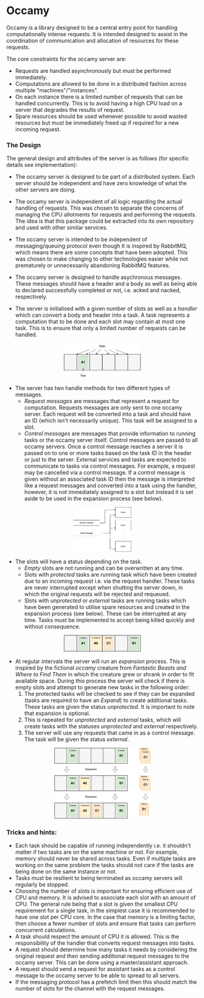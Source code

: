# Occamy

Occamy is a library designed to be a central entry point for handling
computationally intense requests. It is intended designed to assist in the 
coordination of communication and allocation of resources for these requests.

The core constraints for the occamy server are:

- Requests are handled asynchronously but must be performed immediately.
- Computations are allowed to be done in a distributed fashion across multiple "machines"/"instances".
- On each instance there is a limited number of requests that can be handled concurrently. This is to avoid having a high CPU load on a server that degrades the results of request.
- Spare resources should be used whenever possible to avoid wasted resources but must be immediately freed up if required for a new incoming request.

### The Design

The general design and attributes of the server is as follows (for specific details see implementation):

- The occamy server is designed to be part of a distributed system. Each server should be independent and have zero knowledge of what the other servers are doing.

- The occamy server is independent of all logic regarding the actual handling of requests. This was chosen to separate the concerns of managing the CPU allotments for requests and performing the requests. The idea is that this package could be extracted into its own repository and used with other similar services.

- The occamy server is intended to be independent of messaging/queuing protocol even though it is inspired by RabbitMQ, which means there are some concepts that have been adopted. This was chosen to make changing to other technologies easier while not prematurely or unnecessarily abandoning RabbitMQ features.

- The occamy server is designed to handle asychronous messages. These messages should have a header and a body as well as being able to declared successfully completed or not, i.e. acked and nacked, respectively.
 
- The server is initialised with a given number of slots as well as a *handler* which can convert a body and header into a task. A task represents a computation that to be done and each slot may contain at most one task. This is to ensure that only a limited number of requests can be handled.

<p align="center">
<img src="images/slots.png" alt="communication" class="center" width="40%" height="40%">
</p>

- The server has two handle methods for two different types of messages. 
  - *Request messages* are messages that represent a request for computation. Requests messages are only sent to one occamy server. Each request will be converted into a task and should have an ID (which isn't necessarily unique). This task will be assigned to a slot.
  - *Control messages* are messages that provide information to running tasks or the occamy server itself. Control messages are passed to all occamy servers.
    Once a control message reaches a server it is passed on to one or more tasks based on the task ID in the header or just to the server. 
    External services and tasks are expected to communicate to tasks via control messages. For example, a request may be cancelled via a control message.
    If a control message is given without an associated task ID then the message is interpreted like a request messages and converted into a task using the handler, however, it is not immediately assigned to a slot but instead it is set aside to be used in the expansion process (see below).

<p align="center">
<img src="images/communication.png" alt="communication" class="center" width="30%" height="30%">
</p>
 
- The slots will have a status depending on the task.
  - *Empty* slots are not running and can be overwritten at any time.
  - Slots with *protected* tasks are running task which have been created due to an incoming request i.e. via the request handler.
    These tasks are never interrupted except when shutting the server down, in which the original requests will be rejected and requeued.
  - Slots with *unprotected* or *external* tasks are running tasks which have been generated to utilise spare resources and created in the expansion process (see below). 
    These can be interrupted at any time. Tasks must be implemented to accept being killed quickly and without consequence.

<p align="center">
<img src="images/slots_w_tasks.png" alt="slots with statuses" class="center" width="40%" height="40%">
</p>    

- At regular intervals the server will run an *expansion* process. 
  This is inspired by the fictional *occamy* creature from *Fantastic Beasts and Where to Find Them* in which the creature grew or shrank in order to fit available space.
  During this process the server will check if there is empty slots and attempt to generate new tasks in the following order:
  1. The protected tasks will be checked to see if they can be expanded (tasks are required to have an *Expand*) to create additional tasks. These tasks are given the status *unprotected*. It is important to note that expansion is optional.
  2. This is repeated for *unprotected* and *external* tasks, which will create tasks with the statuses *unprotected* and *external* respectively.
  3. The server will use any requests that came in as a control message. The task will be given the status *external*. 

<p align="center">
<img src="images/expansion.png" alt="expandsion" class="center" width="50%" height="50%">
</p> 

### Tricks and hints:

- Each task should be capable of running independently i.e. it shouldn't matter if two tasks are on the same machine or not. For example, memory should never be shared across tasks. 
  Even if multiple tasks are working on the same problem the tasks should not care if the tasks are being done on the same instance or not.
- Tasks must be resilient to being terminated as occamy servers will regularly be stopped. 
- Choosing the number of slots is important for ensuring efficient use of CPU and memory. 
  It is advised to associate each slot with an amount of CPU. 
  The general rule being that a slot is given the smallest CPU requirement for a single task, in the simplest case it is recommended to have one slot per CPU core.
  In the case that memory is a limiting factor, then choose a fewer number of slots and ensure that tasks can perform concurrent calculations.
- A task should respect the amount of CPU it is allowed. This is the responsibility of the handler that converts request messages into tasks.
- A request should determine how many tasks it needs by considering the original request and then sending additional request messages to the occamy server. This can be done using a master/assistant approach.
- A request should send a request for assistant tasks as a control message to the occamy server to be able to spread to all servers.
- If the messaging protocol has a prefetch limit then this should match the number of slots for the channel with the request messages.

